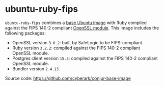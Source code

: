 # ubuntu-ruby-fips
 `ubuntu-ruby-fips` combines a [base Ubuntu image](https://hub.docker.com/_/ubuntu)
 with Ruby compiled against the FIPS 140-2 compliant [OpenSSL module](https://www.openssl.org/docs/fips.html).
This image includes the following packages:

* OpenSSL version `3.0.2`: built by SafeLogic to be FIPS-compliant.
* Ruby version `3.2.2`: compiled against the FIPS 140-2 compliant OpenSSL module.
* Postgres client version `15.3`: compiled against the FIPS 140-2 compliant OpenSSL module.
* Bundler version `2.4.13`.

Source code: https://github.com/cyberark/conjur-base-image
